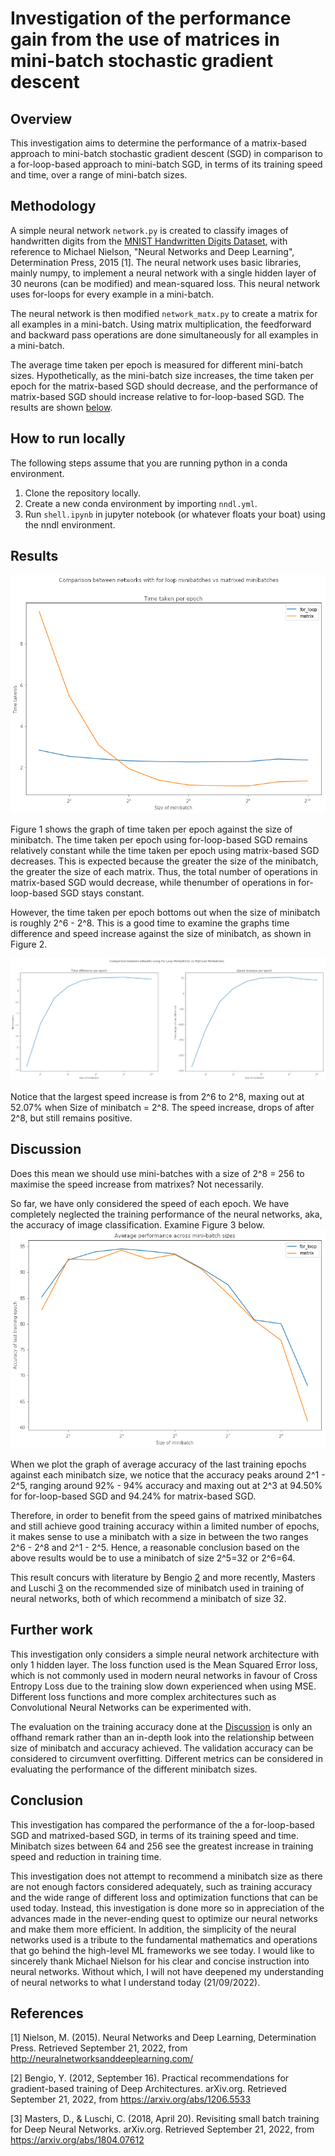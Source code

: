 # Investigation of the performance gain from the use of matrices in mini-batch stochastic gradient descent

## Overview
This investigation aims to determine the performance of a matrix-based approach to mini-batch stochastic gradient descent (SGD) in comparison to a for-loop-based approach to mini-batch SGD, in terms of its training speed and time, over a range of mini-batch sizes. 

## Methodology
A simple neural network `network.py` is created to classify images of handwritten digits from the [MNIST Handwritten Digits Dataset](http://yann.lecun.com/exdb/mnist/), with reference to Michael Nielson, "Neural Networks and Deep Learning", Determination Press, 2015 [1]. The neural network uses basic libraries, mainly numpy, to implement a neural network with a single hidden layer of 30 neurons (can be modified) and mean-squared loss. This neural network uses for-loops for every example in a mini-batch.

The neural network is then modified `network_matx.py` to create a matrix for all examples in a mini-batch. Using matrix multiplication, the feedforward and backward pass operations are done simultaneously for all examples in a mini-batch. 

The average time taken per epoch is measured for different mini-batch sizes. Hypothetically, as the mini-batch size increases, the time taken per epoch for the matrix-based SGD should decrease, and the performance of matrix-based SGD should increase relative to for-loop-based SGD. The results are shown [below](#results).

## How to run locally
The following steps assume that you are running python in a conda environment. 
1. Clone the repository locally.
2. Create a new conda environment by importing `nndl.yml`.
3. Run `shell.ipynb` in jupyter notebook (or whatever floats your boat) using the nndl environment. 


## Results
![Figure 1](results/timeTaken.png)

Figure 1 shows the graph of time taken per epoch against the size of minibatch. The time taken per epoch using for-loop-based SGD remains relatively constant while the time taken per epoch using matrix-based SGD decreases. This is expected because the greater the size of the minibatch, the greater the size of each matrix. Thus, the total number of operations in matrix-based SGD would decrease, while thenumber of operations in for-loop-based SGD stays constant.

However, the time taken per epoch bottoms out when the size of minibatch is roughly 2^6 - 2^8. This is a good time to examine the graphs time difference and speed increase against the size of minibatch, as shown in Figure 2.

![Figure 2](results/timeSpeed.png)

Notice that the largest speed increase is from 2^6 to 2^8, maxing out at 52.07% when Size of minibatch = 2^8. The speed increase, drops of after 2^8, but still remains positive. 


## Discussion
Does this mean we should use mini-batches with a size of 2^8 = 256 to maximise the speed increase from matrixes? Not necessarily.

So far, we have only considered the speed of each epoch. We have completely neglected the training performance of the neural networks, aka, the accuracy of image classification. Examine Figure 3 below.
![Figure 3](results/perf.png)

When we plot the graph of average accuracy of the last training epochs against each minibatch size, we notice that the accuracy peaks around 2^1 - 2^5, ranging around  92% - 94% accuracy and maxing out at 2^3  at 94.50% for for-loop-based SGD and 94.24% for matrix-based SGD.   

Therefore, in order to benefit from the speed gains of matrixed minibatches and still achieve good training accuracy within a limited number of epochs, it makes sense to use a minibatch with a size in between the two ranges 2^6 - 2^8 and 2^1 - 2^5. Hence, a reasonable conclusion based on the above results would be to use a minibatch of size 2^5=32 or 2^6=64.

This result concurs with literature by Bengio [2](https://arxiv.org/abs/1206.5533) and more recently, Masters and Luschi [3](https://arxiv.org/abs/1804.07612) on the recommended size of minibatch used in training of neural networks, both of which recommend a minibatch of size 32.


## Further work
This investigation only considers a simple neural network architecture with only 1 hidden layer. The loss function used is the Mean Squared Error loss, which is not commonly used in modern neural networks in favour of Cross Entropy Loss due to the training slow down experienced when using MSE. Different loss functions and more complex architectures such as Convolutional Neural Networks can be experimented with.

The evaluation on the training accuracy done at the [Discussion](#discussion) is only an offhand remark rather than an in-depth look into the relationship between size of minibatch and accuracy achieved. The validation accuracy can be considered to circumvent overfitting. Different metrics can be considered in evaluating the performance of the different minibatch sizes. 

## Conclusion
This investigation has compared the performance of the a for-loop-based SGD and matrixed-based SGD, in terms of its training speed and time. Minibatch sizes between 64 and 256 see the greatest increase in training speed and reduction in training time. 

This investigation does not attempt to recommend a minibatch size as there are not enough factors considered adequately, such as training accuracy and the wide range of different loss and optimization functions that can be used today. Instead, this investigation is done more so in appreciation of the advances made in the never-ending quest to optimize our neural networks and make them more efficient. In addition, the simplicity of the neural networks used is a tribute to the fundamental mathematics and operations that go behind the high-level ML frameworks we see today. I would like to sincerely thank Michael Nielson for his clear and concise instruction into neural networks. Without which, I will not have deepened my understanding of neural networks to what I understand today (21/09/2022).


## References
[1] Nielson, M. (2015). Neural Networks and Deep Learning, Determination Press. Retrieved September 21, 2022, from http://neuralnetworksanddeeplearning.com/ 

[2] Bengio, Y. (2012, September 16). Practical recommendations for gradient-based training of Deep Architectures. arXiv.org. Retrieved September 21, 2022, from https://arxiv.org/abs/1206.5533 

[3] Masters, D., &amp; Luschi, C. (2018, April 20). Revisiting small batch training for Deep Neural Networks. arXiv.org. Retrieved September 21, 2022, from https://arxiv.org/abs/1804.07612 
